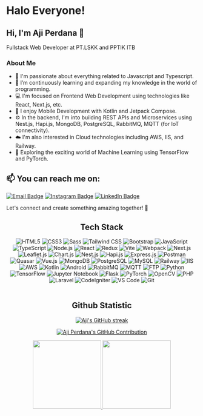 # Halo Everyone!
## Hi, I'm Aji Perdana 👋
Fullstack Web Developer at PT.LSKK and PPTIK ITB

### About Me
- 👀 I'm passionate about everything related to Javascript and Typescript.
- 🌱 I’m continuously learning and expanding my knowledge in the world of programming.
- 💻 I'm focused on Frontend Web Development using technologies like React, Next.js, etc.
- 📱 I enjoy Mobile Development with Kotlin and Jetpack Compose.
- ⚙️ In the backend, I'm into building REST APIs and Microservices using Nest.js, Hapi.js, MongoDB, PostgreSQL, RabbitMQ, MQTT (for IoT connectivity).
- ☁️ I'm also interested in Cloud technologies including AWS, IIS, and Railway.
- 🧠 Exploring the exciting world of Machine Learning using TensorFlow and PyTorch.

## 📫 You can reach me on:
[![Email Badge](https://img.shields.io/badge/-ajicooljazz38%40gmail.com-EA4335?style=for-the-badge&logo=Gmail&logoColor=white)](mailto:ajicooljazz38@gmail.com)
[![Instagram Badge](https://img.shields.io/badge/-@tromolsupraa-E4405F?style=for-the-badge&logo=Instagram&logoColor=white)](https://www.instagram.com/tromolsupraa/)
[![LinkedIn Badge](https://img.shields.io/badge/-M%20Aji%20Perdana-0077B5?style=for-the-badge&logo=LinkedIn&logoColor=white)](https://www.linkedin.com/in/m-aji-perdana-3807071bb/)


Let's connect and create something amazing together! 🚀


<div align="center">
  <h2>Tech Stack</h2>
  <img src="https://img.shields.io/badge/HTML5-E34F26?style=for-the-badge&labelColor=black&logo=html5&logoColor=E34F26" alt="HTML5" />
  <img src="https://img.shields.io/badge/CSS3-1572B6?style=for-the-badge&labelColor=black&logo=css3&logoColor=1572B6" alt="CSS3" />
  <img src="https://img.shields.io/badge/Sass-CC6699?style=for-the-badge&labelColor=black&logo=sass&logoColor=CC6699" alt="Sass" />
  <img src="https://img.shields.io/badge/Tailwind_CSS-38B2AC?style=for-the-badge&labelColor=black&logo=tailwind-css&logoColor=38B2AC" alt="Tailwind CSS" />
  <img src="https://img.shields.io/badge/Bootstrap-563D7C?style=for-the-badge&labelColor=black&logo=bootstrap&logoColor=563D7C" alt="Bootstrap" />
  <img src="https://img.shields.io/badge/Javascript-F0DB4F?style=for-the-badge&labelColor=black&logo=javascript&logoColor=F0DB4F" alt="JavaScript" />
  <img src="https://img.shields.io/badge/Typescript-007acc?style=for-the-badge&labelColor=black&logo=typescript&logoColor=007acc" alt="TypeScript" />
  <img src="https://img.shields.io/badge/Nodejs-3C873A?style=for-the-badge&labelColor=black&logo=node.js&logoColor=3C873A" alt="Node.js" />
  <img src="https://img.shields.io/badge/React-61DBFB?style=for-the-badge&labelColor=black&logo=react&logoColor=61DBFB" alt="React" />
  <img src="https://img.shields.io/badge/Redux-764ABC?style=for-the-badge&labelColor=black&logo=redux&logoColor=764ABC" alt="Redux" />
  <img src="https://img.shields.io/badge/Vite-646CFF?style=for-the-badge&labelColor=black&logo=vite&logoColor=646CFF" alt="Vite" />
  <img src="https://img.shields.io/badge/Webpack-8DD6F9?style=for-the-badge&labelColor=black&logo=webpack&logoColor=8DD6F9" alt="Webpack" />
  <img src="https://img.shields.io/badge/Next.js-000000?style=for-the-badge&labelColor=000000&logo=next.js&logoColor=white" alt="Next.js" />
  <img src="https://img.shields.io/badge/Leaflet.js-199900?style=for-the-badge&labelColor=black&logo=leaflet&logoColor=199900" alt="Leaflet.js" />
  <img src="https://img.shields.io/badge/Chart.js-FF6384?style=for-the-badge&labelColor=black&logo=chart.js&logoColor=FF6384" alt="Chart.js" />
  <img src="https://img.shields.io/badge/Nest.js-E0234E?style=for-the-badge&labelColor=black&logo=nestjs&logoColor=E0234E" alt="Nest.js" />
  <img src="https://img.shields.io/badge/Hapi.js-302C2D?style=for-the-badge&labelColor=302C2D&logo=hapi.js&logoColor=white" alt="Hapi.js" />
  <img src="https://img.shields.io/badge/Express.js-000000?style=for-the-badge&logo=express&logoColor=white" alt="Express.js" />
  <img src="https://img.shields.io/badge/Postman-FF6C37?style=for-the-badge&labelColor=black&logo=postman&logoColor=FF6C37" alt="Postman" />
  <img src="https://img.shields.io/badge/Quasar-1976D2?style=for-the-badge&labelColor=black&logo=quasar&logoColor=1976D2" alt="Quasar" />
  <img src="https://img.shields.io/badge/Vue.js-4FC08D?style=for-the-badge&labelColor=black&logo=vue.js&logoColor=4FC08D" alt="Vue.js" />
  <img src="https://img.shields.io/badge/MongoDB-47A248?style=for-the-badge&labelColor=black&logo=mongodb&logoColor=47A248" alt="MongoDB" />
  <img src="https://img.shields.io/badge/PostgreSQL-336791?style=for-the-badge&labelColor=black&logo=postgresql&logoColor=336791" alt="PostgreSQL" />
  <img src="https://img.shields.io/badge/MySQL-4479A1?style=for-the-badge&labelColor=black&logo=mysql&logoColor=4479A1" alt="MySQL" />
  <img src="https://img.shields.io/badge/Railway-FF3366?style=for-the-badge&labelColor=black&logo=railway&logoColor=FF3366" alt="Railway" />
  <img src="https://img.shields.io/badge/IIS-5D9CEC?style=for-the-badge&labelColor=black&logo=microsoft&logoColor=5D9CEC" alt="IIS" />
  <img src="https://img.shields.io/badge/AWS-232F3E?style=for-the-badge&labelColor=black&logo=amazon-aws&logoColor=232F3E" alt="AWS" />
  <img src="https://img.shields.io/badge/Kotlin-0095D5?style=for-the-badge&labelColor=black&logo=kotlin&logoColor=0095D5" alt="Kotlin" />
  <img src="https://img.shields.io/badge/Android-3DDC84?style=for-the-badge&labelColor=black&logo=android&logoColor=3DDC84" alt="Android" />
  <img src="https://img.shields.io/badge/RabbitMQ-FF6600?style=for-the-badge&labelColor=black&logo=rabbitmq&logoColor=FF6600" alt="RabbitMQ" />
  <img src="https://img.shields.io/badge/MQTT-ED7D2B?style=for-the-badge&labelColor=black&logo=mqtt&logoColor=ED7D2B" alt="MQTT" />
  <img src="https://img.shields.io/badge/FTP-007ACC?style=for-the-badge&labelColor=black&logo=FileZilla&logoColor=007ACC" alt="FTP" />
  <img src="https://img.shields.io/badge/Python-3776AB?style=for-the-badge&labelColor=black&logo=python&logoColor=3776AB" alt="Python" />
  <img src="https://img.shields.io/badge/TensorFlow-FF6F00?style=for-the-badge&labelColor=black&logo=tensorflow&logoColor=FF6F00" alt="TensorFlow" />
  <img src="https://img.shields.io/badge/Jupyter%20Notebook-F37626?style=for-the-badge&labelColor=black&logo=jupyter&logoColor=F37626" alt="Jupyter Notebook" />
  <img src="https://img.shields.io/badge/Flask-000000?style=for-the-badge&labelColor=black&logo=flask&logoColor=white" alt="Flask" />
  <img src="https://img.shields.io/badge/PyTorch-EE4C2C?style=for-the-badge&labelColor=black&logo=pytorch&logoColor=EE4C2C" alt="PyTorch" />
  <img src="https://img.shields.io/badge/OpenCV-5C3EE8?style=for-the-badge&labelColor=black&logo=opencv&logoColor=5C3EE8" alt="OpenCV" />
  <img src="https://img.shields.io/badge/PHP-777BB4?style=for-the-badge&labelColor=black&logo=php&logoColor=777BB4" alt="PHP" />
  <img src="https://img.shields.io/badge/Laravel-FF2D20?style=for-the-badge&labelColor=black&logo=laravel&logoColor=FF2D20" alt="Laravel" />
  <img src="https://img.shields.io/badge/CodeIgniter-EE4623?style=for-the-badge&labelColor=black&logo=codeigniter&logoColor=EE4623" alt="CodeIgniter" />
  <img src="https://img.shields.io/badge/VS_Code-007ACC?style=for-the-badge&labelColor=black&logo=visual-studio-code&logoColor=007ACC" alt="VS Code" />
  <img src="https://img.shields.io/badge/Git-F05032?style=for-the-badge&labelColor=black&logo=git&logoColor=F05032" alt="Git" />
</div>

<br>

<h2 align="center">Github Statistic</h2>
<p align="center">
  <a href="https://github.com/ajiaja38">
    <img src="https://github-readme-streak-stats.herokuapp.com/?user=ajiaja38&theme=algolia" alt="Aji's GitHub streak"/>
  </a>
</p>

<p align="center">
  <a href="https://github.com/ajiaja38">
    <img src="https://github-profile-summary-cards.vercel.app/api/cards/profile-details?username=ajiaja38&theme=algolia" alt="Aji Perdana's GitHub Contribution"/>
  </a>
</p>

<div align="center">
  <a href="https://github.com/ajiaja38">
    <img height="180em" src="https://github-readme-stats-eight-theta.vercel.app/api?username=ajiaja38&show_icons=true&theme=algolia&include_all_commits=true&count_private=true"/>
    <img height="180em" src="https://github-readme-stats-eight-theta.vercel.app/api/top-langs/?username=ajiaja38&layout=compact&langs_count=8&theme=algolia"/>
  </a>
</div>

<!---
ajiaja38/ajiaja38 is a ✨ special ✨ repository because its `README.md` (this file) appears on your GitHub profile.
You can click the Preview link to take a look at your changes.
--->
